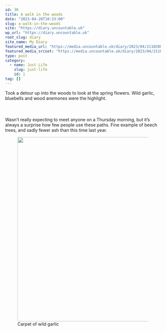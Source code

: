 ```yaml
---
id: 30
title: A walk in the woods
date: "2023-04-20T10:33:00"
slug: a-walk-in-the-woods
site: "https://diary.uncountable.uk"
wp_url: "https://diary.uncountable.uk"
root_slug: diary
site_name: My Diary
featured_media_url: "https://media.uncountable.uk/diary/2023/04/21102001/IMG20230420094735-scaled.jpg"
featured_media_srcset: "https://media.uncountable.uk/diary/2023/04/21102001/IMG20230420094735-300x150.jpg 300w, https://media.uncountable.uk/diary/2023/04/21102001/IMG20230420094735-1024x514.jpg 1024w, https://media.uncountable.uk/diary/2023/04/21102001/IMG20230420094735-150x150.jpg 150w, https://media.uncountable.uk/diary/2023/04/21102001/IMG20230420094735-1920x963.jpg 1920w, https://media.uncountable.uk/diary/2023/04/21102001/IMG20230420094735-scaled.jpg 2560w"
type: post
category:
  - name: Just Life
    slug: just-life
    id: 1
tag: []
---
```



<p>Took a detour up into the woods to look at the spring flowers.  Wild garlic, bluebells and wood anemones were the highlight.</p>


<style>.kb-row-layout-id_42a3cd-92 > .kt-row-column-wrap{align-content:start;}:where(.kb-row-layout-id_42a3cd-92 > .kt-row-column-wrap) > .wp-block-kadence-column{justify-content:start;}.kb-row-layout-id_42a3cd-92 > .kt-row-column-wrap{column-gap:var(--global-kb-gap-md, 2rem);row-gap:var(--global-kb-gap-md, 2rem);padding-top:var(--global-kb-spacing-sm, 1.5rem);padding-bottom:var(--global-kb-spacing-sm, 1.5rem);grid-template-columns:repeat(2, minmax(0, 1fr));}.kb-row-layout-id_42a3cd-92 > .kt-row-layout-overlay{opacity:0.30;}@media all and (max-width: 1024px){.kb-row-layout-id_42a3cd-92 > .kt-row-column-wrap{grid-template-columns:repeat(2, minmax(0, 1fr));}}@media all and (max-width: 767px){.kb-row-layout-id_42a3cd-92 > .kt-row-column-wrap{grid-template-columns:minmax(0, 1fr);}}</style><div class="kb-row-layout-wrap kb-row-layout-id_42a3cd-92 alignnone wp-block-kadence-rowlayout"><div class="kt-row-column-wrap kt-has-2-columns kt-row-layout-equal kt-tab-layout-inherit kt-mobile-layout-row kt-row-valign-top">
<style>.kadence-column_f89ed1-92 > .kt-inside-inner-col,.kadence-column_f89ed1-92 > .kt-inside-inner-col:before{border-top-left-radius:0px;border-top-right-radius:0px;border-bottom-right-radius:0px;border-bottom-left-radius:0px;}.kadence-column_f89ed1-92 > .kt-inside-inner-col{column-gap:var(--global-kb-gap-sm, 1rem);}.kadence-column_f89ed1-92 > .kt-inside-inner-col{flex-direction:column;}.kadence-column_f89ed1-92 > .kt-inside-inner-col > .aligncenter{width:100%;}.kadence-column_f89ed1-92 > .kt-inside-inner-col:before{opacity:0.3;}.kadence-column_f89ed1-92{position:relative;}@media all and (max-width: 1024px){.kadence-column_f89ed1-92 > .kt-inside-inner-col{flex-direction:column;justify-content:center;}}@media all and (max-width: 767px){.kadence-column_f89ed1-92 > .kt-inside-inner-col{flex-direction:column;justify-content:center;}}</style>
<div class="wp-block-kadence-column kadence-column_f89ed1-92"><div class="kt-inside-inner-col">
<p>Wasn&#8217;t really expecting to meet anyone on a Thursday morning, but it&#8217;s always a surprise how few people use these paths.  Fine example of beech trees, and sadly fewer ash than this time last year.</p>
</div></div>


<style>.kadence-column_880795-94 > .kt-inside-inner-col,.kadence-column_880795-94 > .kt-inside-inner-col:before{border-top-left-radius:0px;border-top-right-radius:0px;border-bottom-right-radius:0px;border-bottom-left-radius:0px;}.kadence-column_880795-94 > .kt-inside-inner-col{column-gap:var(--global-kb-gap-sm, 1rem);}.kadence-column_880795-94 > .kt-inside-inner-col{flex-direction:column;}.kadence-column_880795-94 > .kt-inside-inner-col > .aligncenter{width:100%;}.kadence-column_880795-94 > .kt-inside-inner-col:before{opacity:0.3;}.kadence-column_880795-94{position:relative;}@media all and (max-width: 1024px){.kadence-column_880795-94 > .kt-inside-inner-col{flex-direction:column;justify-content:center;}}@media all and (max-width: 767px){.kadence-column_880795-94 > .kt-inside-inner-col{flex-direction:column;justify-content:center;}}</style>
<div class="wp-block-kadence-column kadence-column_880795-94"><div class="kt-inside-inner-col"><style>.kb-image_0e5bae-5d .kb-image-has-overlay:after{opacity:0.3;}</style>
<figure class="wp-block-kadence-image kb-image_0e5bae-5d size-large"><img loading="lazy" decoding="async" width="1024" height="595" src="https://media.uncountable.uk/diary/2023/04/21103917/IMG20230420093211-1024x595.jpg" alt="" class="kb-img wp-image-31" srcset="https://media.uncountable.uk/diary/2023/04/21103917/IMG20230420093211-1024x595.jpg 1024w, https://media.uncountable.uk/diary/2023/04/21103917/IMG20230420093211-300x174.jpg 300w, https://media.uncountable.uk/diary/2023/04/21103917/IMG20230420093211-1920x1116.jpg 1920w" sizes="auto, (max-width: 1024px) 100vw, 1024px" /><figcaption>Carpet of wild garlic</figcaption></figure>
</div></div>

</div></div>
